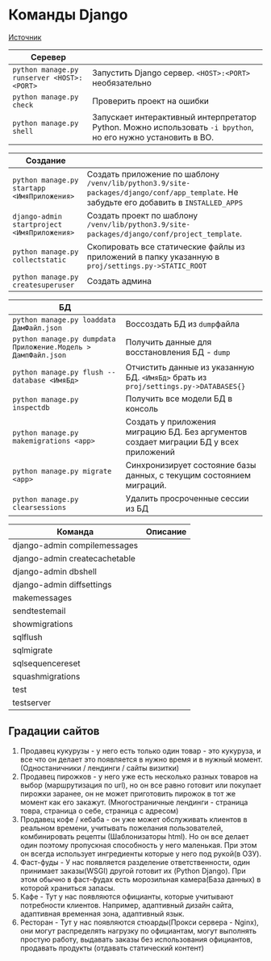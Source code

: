 # Команды Django

[Источник](https://djbook.ru/rel1.9/ref/django-admin.html#check-appname-appname)

| Серевер                                    |                                                                                                              |
| ------------------------------------------ | ------------------------------------------------------------------------------------------------------------ |
| `python manage.py runserver <HOST>:<PORT>` | Запустить Django сервер. `<HOST>:<PORT>` необязательно                                                       |
| `python manage.py check`                   | Проверить проект на ошибки                                                                                   |
| `python manage.py shell`                   | Запускает интерактивный интерпретатор Python. Можно использовать `-i bpython`, но его нужно установить в ВО. |

| Создание                                    |                                                                                                                                         |
| ------------------------------------------- | --------------------------------------------------------------------------------------------------------------------------------------- |
| `python manage.py startapp <ИмяПриложения>` | Создать приложение по шаблону `/venv/lib/python3.9/site-packages/django/conf/app_template`. Не забудьте его добавить в `INSTALLED_APPS` |
| `django-admin startproject <ИмяПриложения>` | Создать проект по шаблону `/venv/lib/python3.9/site-packages/django/conf/project_template`.                                             |
| `python manage.py collectstatic`            | Скопировать все статические файлы из приложений в папку указанную в `proj/settings.py->STATIC_ROOT`                                     |
| `python manage.py createsuperuser`          | Создать админа                                                                                                                          |

| БД                                                            |                                                                                        |
| ------------------------------------------------------------- | -------------------------------------------------------------------------------------- |
| `python manage.py loaddata ДамФайл.json`                      | Воссоздать БД из `dump`файла                                                           |
| `python manage.py dumpdata Приложение.Модель > ДампФайл.json` | Получить данные для восстановления БД - `dump`                                         |
| `python manage.py flush --database <ИмяБд>`                   | Отчистить данные из указанную БД. `<ИмяБд>` брать из `proj/settings.py->DATABASES{}`   |
| `python manage.py inspectdb`                                  | Получить все модели БД в консоль                                                       |
| `python manage.py makemigrations <app>`                       | Создать у приложения миграцию БД. Без аргументов создает миграции БД у всех приложений |
| `python manage.py migrate <app>`                              | Синхронизирует состояние базы данных, с текущим состоянием миграций.                   |
| `python manage.py clearsessions`                              | Удалить просроченные сессии из БД                                                      | 

| Команда                       | Описание |
| ----------------------------- | -------- |
| django-admin compilemessages  |          |
| django-admin createcachetable |          |
| django-admin dbshell          |          |
| django-admin diffsettings     |          |
| makemessages                  |          |
| sendtestemail                 |          |
| showmigrations                |          |
| sqlflush                      |          |
| sqlmigrate                    |          |
| sqlsequencereset              |          |
| squashmigrations              |          |
| test                          |          |
| testserver                    |          |

## Градации сайтов

1. Продавец кукурузы - у него есть только один товар - это кукуруза, и все что он делает это появляется в нужно время и в нужный момент. (Одностаничники / лендинги / сайты визитки)
2. Продавец пирожков - у него уже есть несколько разных товаров на выбор (маршрутизация по url), но он все равно готовит или покупает пирожки заранее, он не может приготовить пирожок в тот же момент как его закажут. (Многостраничные лендинги - страница товра, страница о себе, страница с адресом)
3. Продавец кофе / кебаба - он уже может обслуживать клиентов в реальном времени, учитывать пожелания пользователей, комбинировать рецепты (Шаблонизаторы html). Но он все делает один поэтому пропускная способность у него маленькая. При этом он всегда использует ингредиенты которые у него под рукой(в ОЗУ).
4. Фаст-фуды - У нас появляется разделение ответственности, один принимает заказы(WSGI) другой готовит их (Python Django). При этом обычно в фаст-фудах есть морозильная камера(База данных) в которой храниться запасы.
5. Кафе - Тут у нас появляются официанты, которые учитывают потребности клиентов. Например, адаптивный дизайн сайта, адаптивная временная зона, адаптивный язык.
6. Ресторан - Тут у нас появляются стюарды(Прокси сервера - Nginx), они могут распределять нагрузку по официантам, могут выполнять простую работу, выдавать заказы без использования официантов, продавать продукты (отдавать статический контент)
